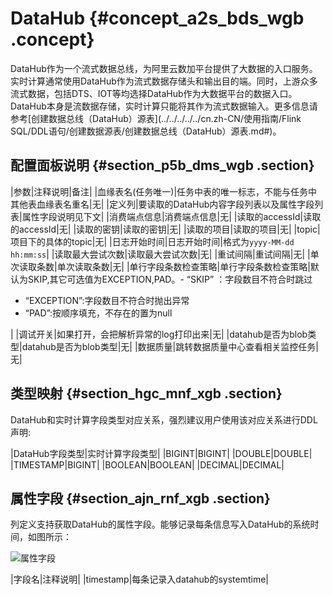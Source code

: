 # DataHub {#concept_a2s_bds_wgb .concept}

DataHub作为一个流式数据总线，为阿里云数加平台提供了大数据的入口服务。实时计算通常使用DataHub作为流式数据存储头和输出目的端。同时，上游众多流式数据，包括DTS、IOT等均选择DataHub作为大数据平台的数据入口。 DataHub本身是流数据存储，实时计算只能将其作为流式数据输入。更多信息请参考[创建数据总线（DataHub）源表](../../../../../cn.zh-CN/使用指南/Flink SQL/DDL语句/创建数据源表/创建数据总线（DataHub）源表.md#)。

## 配置面板说明 {#section_p5b_dms_wgb .section}

|参数|注释说明|备注|
|血缘表名\(任务唯一\)|任务中表的唯一标志，不能与任务中其他表血缘表名重名|无|
|定义列|要读取的DataHub内容字段列表以及属性字段列表|属性字段说明见下文|
|消费端点信息|消费端点信息|无|
|读取的accessId|读取的accessId|无|
|读取的密钥|读取的密钥|无|
|读取的项目|读取的项目|无|
|topic|项目下的具体的topic|无|
|日志开始时间|日志开始时间|格式为`yyyy-MM-dd hh:mm:ss`|
|读取最大尝试次数|读取最大尝试次数|无|
|重试间隔|重试间隔|无|
|单次读取条数|单次读取条数|无|
|单行字段条数检查策略|单行字段条数检查策略|默认为SKIP,其它可选值为EXCEPTION,PAD。-   “SKIP” ：字段数目不符合时跳过
-   “EXCEPTION”:字段数目不符合时抛出异常
-   “PAD”:按顺序填充，不存在的置为null

|
|调试开关|如果打开，会把解析异常的log打印出来|无|
|datahub是否为blob类型|datahub是否为blob类型|无|
|数据质量|跳转数据质量中心查看相关监控任务|无|

## 类型映射 {#section_hgc_mnf_xgb .section}

DataHub和实时计算字段类型对应关系，强烈建议用户使用该对应关系进行DDL声明:

|DataHub字段类型|实时计算字段类型|
|BIGINT|BIGINT|
|DOUBLE|DOUBLE|
|TIMESTAMP|BIGINT|
|BOOLEAN|BOOLEAN|
|DECIMAL|DECIMAL|

## 属性字段 {#section_ajn_rnf_xgb .section}

列定义支持获取DataHub的属性字段。能够记录每条信息写入DataHub的系统时间，如图所示：

![属性字段](http://static-aliyun-doc.oss-cn-hangzhou.aliyuncs.com/assets/img/130387/155123349039580_zh-CN.png)

|字段名|注释说明|
|timestamp|每条记录入datahub的systemtime|

